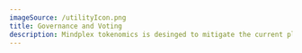```yaml
---
imageSource: /utilityIcon.png
title: Governance and Voting
description: Mindplex tokenomics is desinged to mitigate the current plague in DAOs where the rich bu tokens and win the vote. Here the soulbound token MPXR, is how we guarnatee decentralization. The number of votes a community member has is proportional to tIP, where I is the balance ot MPX tokens weighted by the balance of MPXR after normalization tokens, and fix is a function defined as f(x) = x, for x T f(x) = T + sqrt(x-T), for x › T with T = XXX
---
```

